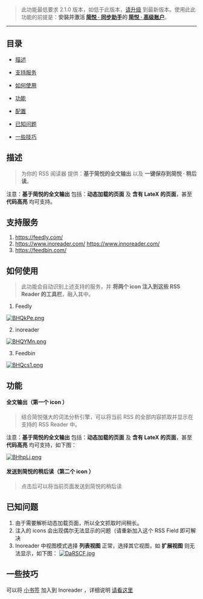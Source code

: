 > 此功能最低要求 2.1.0 版本，如低于此版本，[请升级](http://ksria.com/simpread/) 到最新版本。使用此此功能的前提是：**安装并激活 [简悦 ·  同步助手](Sync)的 [简悦 · 高级账户](高级账户)**。

***

目录
---
- [描述](#描述)

- [支持服务](#支持服务)

- [如何使用](#如何使用)

- [功能](#功能)

- [配置](#配置)

- [已知问题](#已知问题)

- [一些技巧](#一些技巧)


描述
---

> 为你的 RSS 阅读器 提供：**基于简悦的全文输出** 以及 **一键保存到简悦 · 稍后读**。

注意：**基于简悦的全文输出** 包括：**动态加载的页面** 及 **含有 LateX 的页面**，甚至 **代码高亮** 均可支持。

支持服务
---

1. https://feedly.com/
2. https://www.inoreader.com/  https://www.innoreader.com/
3. https://feedbin.com/

如何使用
---

> 此功能会自动识别上述支持的服务，并 **将两个 icon 注入到这些 RSS Reader 的工具栏**，融入其中。

1. Feedly

  [![BHQkPe.png](https://s1.ax1x.com/2020/11/09/BHQkPe.png)](https://imgchr.com/i/BHQkPe)
  
2. inoreader

  [![BHQYMn.png](https://s1.ax1x.com/2020/11/09/BHQYMn.png)](https://imgchr.com/i/BHQYMn)

3. Feedbin

  [![BHQcs1.png](https://s1.ax1x.com/2020/11/09/BHQcs1.png)](https://imgchr.com/i/BHQcs1)
  
功能
---

#### 全文输出（第一个 icon ）

> 结合简悦强大的词法分析引擎，可以将当前 RSS 的全部内容抓取并显示在支持的 RSS Reader 中。

注意：**基于简悦的全文输出** 包括：**动态加载的页面** 及 **含有 LateX 的页面**，甚至 **代码高亮** 均可支持，如下图：

[![BHhpLj.png](https://s1.ax1x.com/2020/11/09/BHhpLj.png)](https://imgchr.com/i/BHhpLj)

#### 发送到简悦的稍后读（第二个 icon ）

> 点击后可以将当前页面发送到简悦的稍后读


已知问题
---

1. 由于需要解析动态加载页面，所以全文抓取时间稍长。
2. 注入的 icons 会出现偶尔无法显示的问题（请重新加入这个 RSS Field 即可解决
3. Inoreader 中视图模式选择 **列表视图** 正常，选择其它视图，如 **扩展视图** 则无法显示，如下图：
   [![DaRSCF.jpg](https://s3.ax1x.com/2020/11/25/DaRSCF.jpg)](https://imgchr.com/i/DaRSCF)

一些技巧
---

可以将 [小书签](Bookmarklet) 加入到 Inoreader ，详细说明 [请看这里](https://github.com/Kenshin/simpread/issues/1421)